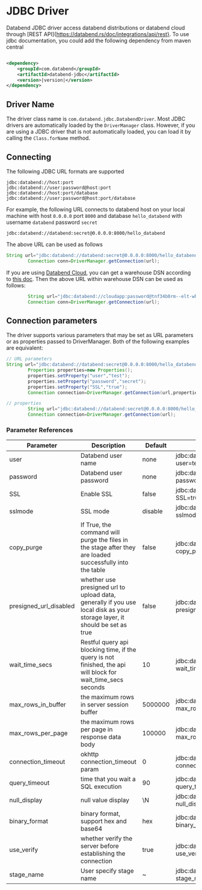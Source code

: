 # JDBC Driver

Databend JDBC driver access databend distributions or databend cloud
through [REST API]{https://databend.rs/doc/integrations/api/rest}.
To use jdbc documentation, you could add the following dependency from maven central

```xml

<dependency>
    <groupId>com.databend</groupId>
    <artifactId>databend-jdbc</artifactId>
    <version>|version|</version>
</dependency>
```

## Driver Name

The driver class name is `com.databend.jdbc.DatabendDriver`. Most JDBC drivers are automatically loaded by
the `DriverManager` class. However, if you are using a JDBC driver that is not automatically loaded, you can load it by
calling the `Class.forName` method.

## Connecting

The following JDBC URL formats are supported

```text
jdbc:databend://host:port
jdbc:databend://user:password@host:port
jdbc:databend://host:port/database
jdbc:databend://user:password@host:port/database
```

For example, the following URL connects to databend host on your local machine with host `0.0.0.0` port `8000` and
database `hello_databend`
with username `databend` password `secret`

```text
jdbc:databend://databend:secret@0.0.0.0:8000/hello_databend
```

The above URL can be used as follows

```java 
String url="jdbc:databend://databend:secret@0.0.0.0:8000/hello_databend"
        Connection conn=DriverManager.getConnection(url);
```

If you are using [Databend Cloud](https://app.databend.com/), you can get a warehouse DSN according
to [this doc](https://databend.rs/cloud/using-databend-cloud/warehouses#connecting).
Then the above URL within warehouse DSN can be used as follows:

```java 
        String url="jdbc:databend://cloudapp:password@tnf34b0rm--elt-wh-medium.gw.aliyun-cn-beijing.default.databend.cn:443/db_name?ssl=true"
        Connection conn=DriverManager.getConnection(url);
```

## Connection parameters

The driver supports various parameters that may be set as URL parameters or as properties passed to DriverManager. Both
of the following examples are equivalent:

```java
// URL parameters
String url="jdbc:databend://databend:secret@0.0.0.0:8000/hello_databend";
        Properties properties=new Properties();
        properties.setProperty("user","test");
        properties.setProperty("password","secret");
        properties.setProperty("SSL","true");
        Connection connection=DriverManager.getConnection(url,properties);

// properties
        String url="jdbc:databend://databend:secret@0.0.0.0:8000/hello_databend?user=test&password=secret&SSL=true";
        Connection connection=DriverManager.getConnection(url);
```

### Parameter References

| Parameter              | Description                                                                                                               | Default | example                                                                 |
|------------------------|---------------------------------------------------------------------------------------------------------------------------|---------|-------------------------------------------------------------------------|
| user                   | Databend user name                                                                                                        | none    | jdbc:databend://0.0.0.0:8000/hello_databend?user=test                   |
| password               | Databend user password                                                                                                    | none    | jdbc:databend://0.0.0.0:8000/hello_databend?password=secret             |
| SSL                    | Enable SSL                                                                                                                | false   | jdbc:databend://0.0.0.0:8000/hello_databend?SSL=true                    |
| sslmode                | SSL mode                                                                                                                  | disable | jdbc:databend://0.0.0.0:8000/hello_databend?sslmode=enable              |
| copy_purge             | If True, the command will purge the files in the stage after they are loaded successfully into the table                  | false   | jdbc:databend://0.0.0.0:8000/hello_databend?copy_purge=true             |
| presigned_url_disabled | whether use presigned url to upload data, generally if you use local disk as your storage layer, it should be set as true | false   | jdbc:databend://0.0.0.0:8000/hello_databend?presigned_url_disabled=true |
| wait_time_secs         | Restful query api blocking time, if the query is not finished, the api will block for wait_time_secs seconds              | 10      | jdbc:databend://0.0.0.0:8000/hello_databend?wait_time_secs=10           |
| max_rows_in_buffer     | the maximum rows in server session buffer                                                                                 | 5000000 | jdbc:databend://0.0.0.0:8000/hello_databend?max_rows_in_buffer=5000000  |
| max_rows_per_page      | the maximum rows per page in response data body                                                                           | 100000  | jdbc:databend://0.0.0.0:8000/default?max_rows_per_page=100000           |
| connection_timeout     | okhttp connection_timeout param                                                                                           | 0       | jdbc:databend://0.0.0.0:8000/default?connection_timeout=100000          |
| query_timeout          | time that you wait a SQL execution                                                                                        | 90      | jdbc:databend://0.0.0.0:8000/default?query_timeout=120                  |
| null_display           | null value display                                                                                                        | \N      | jdbc:databend://0.0.0.0:8000/hello_databend?null_display=null           |
| binary_format          | binary format, support hex and base64                                                                                     | hex     | jdbc:databend://0.0.0.0:8000/default?binary_format=hex                  |
| use_verify             | whether verify the server before establishing the connection                                                              | true    | jdbc:databend://0.0.0.0:8000/default?use_verify=true                    |
| stage_name             | User specify stage name                                                                                                   | ~       | jdbc:databend://0.0.0.0:8000/default?stage_name=own_stage               |

